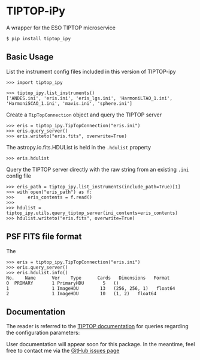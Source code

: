 # TIPTOP-iPy

A wrapper for the ESO TIPTOP microservice

    $ pip install tiptop_ipy

## Basic Usage

List the instrument config files included in this version of TIPTOP-ipy

    >>> import tiptop_ipy

    >>> tiptop_ipy.list_instruments()
    ['ANDES.ini', 'eris.ini', 'eris_lgs.ini', 'HarmoniLTAO_1.ini', 'HarmoniSCAO_1.ini', 'mavis.ini', 'sphere.ini']

Create a ``TipTopConnection`` object and query the TIPTOP server
    
    >>> eris = tiptop_ipy.TipTopConnection("eris.ini")
    >>> eris.query_server()
    >>> eris.writeto("eris.fits", overwrite=True)

The astropy.io.fits.HDUList is held in the ``.hdulist`` property

    >>> eris.hdulist

Query the TIPTOP server directly with the raw string from an existing ``.ini`` config file

    >>> eris_path = tiptop_ipy.list_instruments(include_path=True)[1]
    >>> with open("eris_path") as f:
    >>>     eris_contents = f.read()
    >>>
    >>> hdulist = tiptop_ipy.utils.query_tiptop_server(ini_contents=eris_contents)
    >>> hdulist.writeto("eris.fits", overwrite=True)

## PSF FITS file format

The 

    >>> eris = tiptop_ipy.TipTopConnection("eris.ini")
    >>> eris.query_server()
    >>> eris.hdulist.info()
    No.    Name      Ver    Type      Cards   Dimensions   Format
    0  PRIMARY       1 PrimaryHDU       5   ()      
    1                1 ImageHDU        13   (256, 256, 1)   float64   
    2                1 ImageHDU        10   (1, 2)   float64  


## Documentation

The reader is referred to the [TIPTOP documentation](https://tiptopdoc.readthedocs.io/en/latest/parameterFile.html) for queries regarding the configuration parameters:

User documentation will appear soon for this package. 
In the meantime, feel free to contact me via the [GitHub issues page](https://github.com/astronomyk/tiptop_ipy/issues)